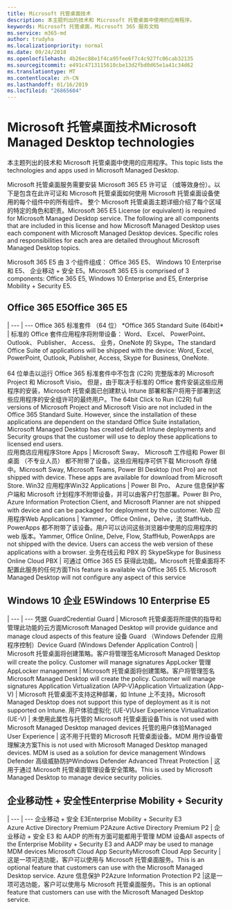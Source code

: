 ```yaml
---
title: Microsoft 托管桌面技术
description: 本主题列出的技术和 Microsoft 托管桌面中使用的应用程序。
keywords: Microsoft 托管桌面，Microsoft 365 服务文档
ms.service: m365-md
author: trudyha
ms.localizationpriority: normal
ms.date: 09/24/2018
ms.openlocfilehash: 4b26ec88e1f4ca95fee6f7c4c927fc06cab32135
ms.sourcegitcommit: e491c4713115610cbe13d2fbd0d65e1a41c34d62
ms.translationtype: MT
ms.contentlocale: zh-CN
ms.lasthandoff: 01/16/2019
ms.locfileid: "26865604"
---
```

# <a name="microsoft-managed-desktop-technologies"></a><span data-ttu-id="e66ce-104">Microsoft 托管桌面技术</span><span class="sxs-lookup"><span data-stu-id="e66ce-104">Microsoft Managed Desktop technologies</span></span>

<span data-ttu-id="e66ce-105">本主题列出的技术和 Microsoft 托管桌面中使用的应用程序。</span><span class="sxs-lookup"><span data-stu-id="e66ce-105">This topic lists the technologies and apps used in Microsoft Managed Desktop.</span></span>

<!-- Microsoft 365 E5; Device as a Service -->
<!-- in O365 table, standard suite, removed this sentence "Please see the Installation of Project/Visio 64bit Click to Run Addendum for important deployment instructions. -->

<span data-ttu-id="e66ce-p101">Microsoft 托管桌面服务需要安装 Microsoft 365 E5 许可证 （或等效身份）。以下是包含在此许可证和 Microsoft 托管桌面如何使用 Microsoft 托管桌面设备使用的每个组件中的所有组件。 整个 Microsoft 托管桌面主题详细介绍了每个区域的特定的角色和职责。</span><span class="sxs-lookup"><span data-stu-id="e66ce-p101">Microsoft 365 E5 License (or equivalent) is required for Microsoft Managed Desktop service. The following are all components that are included in this license and how Microsoft Managed Desktop uses each component with Microsoft Managed Desktop devices.  Specific roles and responsibilities for each area are detailed throughout Microsoft Managed Desktop topics.</span></span> 

<span data-ttu-id="e66ce-109">Microsoft 365 E5 由 3 个组件组成： Office 365 E5、 Windows 10 Enterprise 和 E5、 企业移动 + 安全 E5。</span><span class="sxs-lookup"><span data-stu-id="e66ce-109">Microsoft 365 E5 is comprised of 3 components: Office 365 E5, Windows 10 Enterprise and E5, Enterprise Mobility + Security E5.</span></span>  

## <a name="office-365-e5"></a><span data-ttu-id="e66ce-110">Office 365 E5</span><span class="sxs-lookup"><span data-stu-id="e66ce-110">Office 365 E5</span></span>
 |
 --- | ---
<span data-ttu-id="e66ce-111">Office 365 标准套件 （64 位） \*</span><span class="sxs-lookup"><span data-stu-id="e66ce-111">Office 365 Standard Suite (64bit)\*</span></span> | <span data-ttu-id="e66ce-112">标准的 Office 套件应用程序将附带设备： Word、 Excel、 PowerPoint、 Outlook、 Publisher、 Access、 业务，OneNote 的 Skype。</span><span class="sxs-lookup"><span data-stu-id="e66ce-112">The standard Office Suite of applications will be shipped with the device: Word, Excel, PowerPoint, Outlook, Publisher, Access, Skype for Business, OneNote.</span></span><br><br><span data-ttu-id="e66ce-p102">64 位单击以运行 Office 365 标准套件中不包含 (C2R) 完整版本的 Microsoft Project 和 Microsoft Visio。 但是，由于取决于标准的 Office 套件安装这些应用程序的安装，Microsoft 托管桌面已创建默认 Intune 部署和客户将用于部署到这些应用程序的安全组许可的最终用户。</span><span class="sxs-lookup"><span data-stu-id="e66ce-p102">The 64bit Click to Run (C2R) full versions of Microsoft Project and Microsoft Visio are not included in the Office 365 Standard Suite.  However, since the installation of these applications are dependent on the standard Office Suite installation, Microsoft Managed Desktop has created default Intune deployments and Security groups that the customer will use to deploy these applications to licensed end users.</span></span>  
<span data-ttu-id="e66ce-115">应用商店应用程序</span><span class="sxs-lookup"><span data-stu-id="e66ce-115">Store Apps</span></span> |    <span data-ttu-id="e66ce-p103">Microsoft Sway、 Microsoft 工作组和 Power BI 桌面 （不专业人员） 都不附带了设备。这些应用程序可供下载 Microsoft 存储中。</span><span class="sxs-lookup"><span data-stu-id="e66ce-p103">Microsoft Sway, Microsoft Teams, Power BI Desktop (not Pro) are not shipped with device. These apps are available for download from Microsoft Store.</span></span>
<span data-ttu-id="e66ce-118">Win32 应用程序</span><span class="sxs-lookup"><span data-stu-id="e66ce-118">Win32 Applications</span></span> |    <span data-ttu-id="e66ce-119">Power BI Pro、 Azure 信息保护客户端和 Microsoft 计划程序不附带设备，并可以由客户打包部署。</span><span class="sxs-lookup"><span data-stu-id="e66ce-119">Power BI Pro, Azure Information Protection Client, and Microsoft Planner are not shipped with device and can be packaged for deployment by the customer.</span></span> 
<span data-ttu-id="e66ce-120">Web 应用程序</span><span class="sxs-lookup"><span data-stu-id="e66ce-120">Web Applications</span></span> |  <span data-ttu-id="e66ce-p104">Yammer，Office Online，Delve，流 StaffHub、 PowerApps 都不附带了该设备。用户可以访问这些浏览器中使用的应用程序的 web 版本。</span><span class="sxs-lookup"><span data-stu-id="e66ce-p104">Yammer, Office Online, Delve, Flow, StaffHub, PowerApps are not shipped with the device. Users can access the web version of these applications with a browser.</span></span>
<span data-ttu-id="e66ce-123">业务在线云和 PBX 的 Skype</span><span class="sxs-lookup"><span data-stu-id="e66ce-123">Skype for Business Online Cloud PBX</span></span> | <span data-ttu-id="e66ce-p105">可通过 Office 365 E5 获得此功能。Microsoft 托管桌面将不配置此服务的任何方面</span><span class="sxs-lookup"><span data-stu-id="e66ce-p105">This feature is available via Office 365 E5. Microsoft Managed Desktop will not configure any aspect of this service</span></span>

## <a name="windows-10-enterprise-e5"></a><span data-ttu-id="e66ce-126">Windows 10 企业 E5</span><span class="sxs-lookup"><span data-stu-id="e66ce-126">Windows 10 Enterprise E5</span></span>

 |
 --- | ---
<span data-ttu-id="e66ce-127">凭据 Guard</span><span class="sxs-lookup"><span data-stu-id="e66ce-127">Credential Guard</span></span> |  <span data-ttu-id="e66ce-128">Microsoft 托管桌面将所提供的指导和管理此功能的云方面</span><span class="sxs-lookup"><span data-stu-id="e66ce-128">Microsoft Managed Desktop will provide guidance and manage cloud aspects of this feature</span></span>
<span data-ttu-id="e66ce-129">设备 Guard （Windows Defender 应用程序控制）</span><span class="sxs-lookup"><span data-stu-id="e66ce-129">Device Guard (Windows Defender Application Control)</span></span> | <span data-ttu-id="e66ce-p106">Microsoft 托管桌面将创建策略。客户将管理签名</span><span class="sxs-lookup"><span data-stu-id="e66ce-p106">Microsoft Managed Desktop will create the policy. Customer will manage signatures</span></span>
<span data-ttu-id="e66ce-132">AppLocker 管理</span><span class="sxs-lookup"><span data-stu-id="e66ce-132">AppLocker management</span></span> |  <span data-ttu-id="e66ce-p107">Microsoft 托管桌面将创建策略。客户将管理签名</span><span class="sxs-lookup"><span data-stu-id="e66ce-p107">Microsoft Managed Desktop will create the policy. Customer will manage signatures</span></span>
<span data-ttu-id="e66ce-135">Application Virtualization (APP-V)</span><span class="sxs-lookup"><span data-stu-id="e66ce-135">Application Virtualization (App-V)</span></span> |    <span data-ttu-id="e66ce-136">Microsoft 托管桌面不支持这种部署，如 Intune 上不支持。</span><span class="sxs-lookup"><span data-stu-id="e66ce-136">Microsoft Managed Desktop does not support this type of deployment as it is not supported on Intune.</span></span>
<span data-ttu-id="e66ce-137">用户体验虚拟化 (UE-V)</span><span class="sxs-lookup"><span data-stu-id="e66ce-137">User Experience Virtualization (UE-V)</span></span> | <span data-ttu-id="e66ce-138">未使用此属性与托管的 Microsoft 托管桌面设备</span><span class="sxs-lookup"><span data-stu-id="e66ce-138">This is not used with Microsoft Managed Desktop managed devices</span></span>
<span data-ttu-id="e66ce-139">托管的用户体验</span><span class="sxs-lookup"><span data-stu-id="e66ce-139">Managed User Experience</span></span>  | <span data-ttu-id="e66ce-p108">这不用于托管的 Microsoft 托管桌面设备。MDM 用作设备管理解决方案</span><span class="sxs-lookup"><span data-stu-id="e66ce-p108">This is not used with Microsoft Managed Desktop managed devices. MDM is used as a solution for device management</span></span>
<span data-ttu-id="e66ce-142">Windows Defender 高级威胁防护</span><span class="sxs-lookup"><span data-stu-id="e66ce-142">Windows Defender Advanced Threat Protection</span></span> |   <span data-ttu-id="e66ce-143">这用于通过 Microsoft 托管桌面管理设备安全策略。</span><span class="sxs-lookup"><span data-stu-id="e66ce-143">This is used by Microsoft Managed Desktop to manage device security policies.</span></span> 

## <a name="enterprise-mobility--security"></a><span data-ttu-id="e66ce-144">企业移动性 + 安全性</span><span class="sxs-lookup"><span data-stu-id="e66ce-144">Enterprise Mobility + Security</span></span> 

 |
 --- | ---
<span data-ttu-id="e66ce-145">企业移动 + 安全 E3</span><span class="sxs-lookup"><span data-stu-id="e66ce-145">Enterprise Mobility + Security E3</span></span><br><span data-ttu-id="e66ce-146">Azure Active Directory Premium P2</span><span class="sxs-lookup"><span data-stu-id="e66ce-146">Azure Active Directory Premium P2</span></span> |    <span data-ttu-id="e66ce-147">企业移动 + 安全 E3 和 AADP 的所有方面可能都用于管理 MDM 设备</span><span class="sxs-lookup"><span data-stu-id="e66ce-147">All aspects of the Enterprise Mobility + Security E3 and AADP may be used to manage MDM devices</span></span>
<span data-ttu-id="e66ce-148">Microsoft Cloud App Security</span><span class="sxs-lookup"><span data-stu-id="e66ce-148">Microsoft Cloud App Security</span></span> |  <span data-ttu-id="e66ce-149">这是一项可选功能，客户可以使用与 Microsoft 托管桌面服务。</span><span class="sxs-lookup"><span data-stu-id="e66ce-149">This is an optional feature that customers can use with the Microsoft Managed Desktop service.</span></span>
<span data-ttu-id="e66ce-150">Azure 信息保护 P2</span><span class="sxs-lookup"><span data-stu-id="e66ce-150">Azure Information Protection P2</span></span>  |<span data-ttu-id="e66ce-151">这是一项可选功能，客户可以使用与 Microsoft 托管桌面服务。</span><span class="sxs-lookup"><span data-stu-id="e66ce-151">This is an optional feature that customers can use with the Microsoft Managed Desktop service.</span></span>
